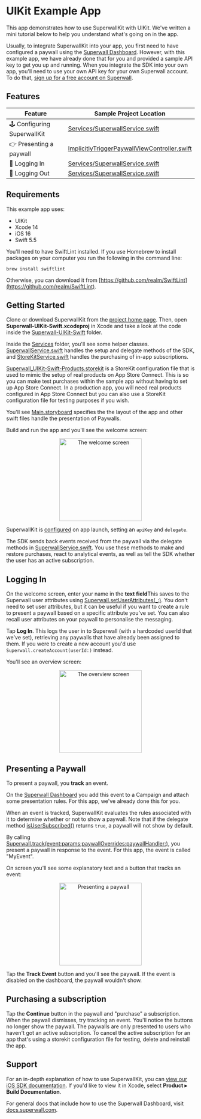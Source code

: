 # UIKit Example App

This app demonstrates how to use SuperwallKit with UIKit. We've written a mini tutorial below to help you understand what's going on in the app.

Usually, to integrate SuperwallKit into your app, you first need to have configured a paywall using the [Superwall Dashboard](https://superwall.com/dashboard). However, with this example app, we have already done that for you and provided a sample API key to get you up and running. When you integrate the SDK into your own app, you'll need to use your own API key for your own Superwall account. To do that, [sign up for a free account on Superwall](https://superwall.com/sign-up).

## Features

Feature | Sample Project Location 
--- | ---
🕹 Configuring SuperwallKit | [Services/SuperwallService.swift](Superwall-UIKit-Swift/Services/SuperwallService.swift#L22)
👉 Presenting a paywall | [ImplicitlyTriggerPaywallViewController.swift](Superwall-UIKit-Swift/TrackEventViewController.swift#L59)
👥 Logging In | [Services/SuperwallService.swift](Superwall-UIKit-Swift/Services/SuperwallService.swift#L30)
👥 Logging Out | [Services/SuperwallService.swift](Superwall-UIKit-Swift/Services/SuperwallService.swift#L45)

## Requirements

This example app uses:

- UIKit
- Xcode 14
- iOS 16
- Swift 5.5

You'll need to have SwiftLint installed. If you use Homebrew to install packages on your computer you run the following in the command line:

`brew install swiftlint`

Otherwise, you can download it from [https://github.com/realm/SwiftLint](https://github.com/realm/SwiftLint).

## Getting Started

Clone or download SuperwallKit from the [project home page](https://github.com/superwall-me/paywall-ios). Then, open **Superwall-UIKit-Swift.xcodeproj** in Xcode and take a look at the code inside the [Superwall-UIKit-Swift]() folder.

Inside the [Services](Superwall-UIKit-Swift/Services) folder, you'll see some helper classes. [SuperwallService.swift](Superwall-UIKit-Swift/Services/SuperwallService.swift) handles the setup and delegate methods of the SDK, and [StoreKitService.swift](Superwall-UIKit-Swift/Services/StoreKitService.swift) handles the purchasing of in-app subscriptions.

[Superwall_UIKit-Swift-Products.storekit](Superwall-UIKit-Swift/Superwall_UIKit-Swift-Products.storekit) is a StoreKit configuration file that is used to mimic the setup of real products on App Store Connect. This is so you can make test purchases within the sample app without having to set up App Store Connect. In a production app, you will need real products configured in App Store Connect but you can also use a StoreKit configuration file for testing purposes if you wish.

You'll see [Main.storyboard](Superwall-UIKit-Swift/Base.lproj/Main.storyboard) specifies the the layout of the app and other swift files handle the presentation of Paywalls.

Build and run the app and you'll see the welcome screen:

<p align="center">
  <img src="https://user-images.githubusercontent.com/3296904/161958142-c2f195b9-bd43-4f4e-9521-87c6fe4238ec.png" alt="The welcome screen" width="220px" />
</p>

SuperwallKit is [configured](Superwall-UIKit-Swift/Services/SuperwallService.swift#L20) on app launch, setting an `apiKey` and `delegate`.

The SDK sends back events received from the paywall via the delegate methods in [SuperwallService.swift](Superwall-UIKit-Swift/Services/SuperwallService.swift). You use these methods to make and restore purchases, react to analytical events, as well as tell the SDK whether the user has an active subscription. 

## Logging In

On the welcome screen, enter your name in the **text field**This saves to the Superwall user attributes using [Superwall.setUserAttributes(_:)](Superwall-UIKit-Swift/Services/SuperwallService.swift#L63). You don't need to set user attributes, but it can be useful if you want to create a rule to present a paywall based on a specific attribute you've set. You can also recall user attributes on your paywall to personalise the messaging.

Tap **Log In**. This logs the user in to Superwall (with a hardcoded userId that we've set), retrieving any paywalls that have already been assigned to them. If you were to create a new account you'd use `Superwall.createAccount(userId:)` instead.


You'll see an overview screen:

<p align="center">
  <img src="https://user-images.githubusercontent.com/3296904/161960829-dfdc1319-571a-4784-b18f-bbb8c07f5a65.png" alt="The overview screen" width="220px" />
</p>

## Presenting a Paywall

To present a paywall, you **track** an event. 

On the [Superwall Dashboard](https://superwall.com/dashboard) you add this event to a Campaign and attach some presentation rules. For this app, we've already done this for you.

When an event is tracked, SuperwallKit evaluates the rules associated with it to determine whether or not to show a paywall. Note that if the delegate method [isUserSubscribed()](Superwall-UIKit-Swift/SuperwallService.swift#L82) returns `true`, a paywall will not show by default.

By calling [Superwall.track(event:params:paywallOverrides:paywallHandler:)](Superwall-UIKit-Swift/TrackEventViewController.swift#L57), you present a paywall in response to the event. For this app, the event is called "MyEvent".

On screen you'll see some explanatory text and a button that tracks an event:

<p align="center">
  <img src="https://user-images.githubusercontent.com/3296904/161961942-2b7ccf40-83d1-47c5-8f49-6fb409b17491.png" alt="Presenting a paywall" width="220px" />
</p>

Tap the **Track Event** button and you'll see the paywall. If the event is disabled on the dashboard, the paywall wouldn't show.

## Purchasing a subscription

Tap the **Continue** button in the paywall and "purchase" a subscription. When the paywall dismisses, try tracking an event. You'll notice the buttons no longer show the paywall. The paywalls are only presented to users who haven't got an active subscription. To cancel the active subscription for an app that's using a storekit configuration file for testing, delete and reinstall the app.

## Support

For an in-depth explanation of how to use SuperwallKit, you can [view our iOS SDK documentation](https://sdk.superwall.me/documentation/paywall/). If you'd like to view it in Xcode, select **Product ▸ Build Documentation**.

For general docs that include how to use the Superwall Dashboard, visit [docs.superwall.com](https://docs.superwall.com/docs).
